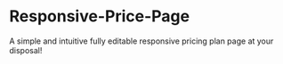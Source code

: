 # Responsive-Price-Page
A simple and intuitive fully editable responsive pricing plan page at your disposal!

